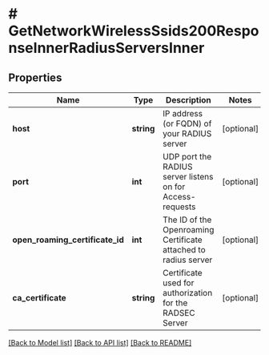 # # GetNetworkWirelessSsids200ResponseInnerRadiusServersInner

## Properties

Name | Type | Description | Notes
------------ | ------------- | ------------- | -------------
**host** | **string** | IP address (or FQDN) of your RADIUS server | [optional]
**port** | **int** | UDP port the RADIUS server listens on for Access-requests | [optional]
**open_roaming_certificate_id** | **int** | The ID of the Openroaming Certificate attached to radius server | [optional]
**ca_certificate** | **string** | Certificate used for authorization for the RADSEC Server | [optional]

[[Back to Model list]](../../README.md#models) [[Back to API list]](../../README.md#endpoints) [[Back to README]](../../README.md)
